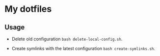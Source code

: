 # My dotfiles

## Usage

* Delete old configuration `bash delete-local-config.sh`.

* Create symlinks with the latest configuration `bash create-symlinks.sh`.
